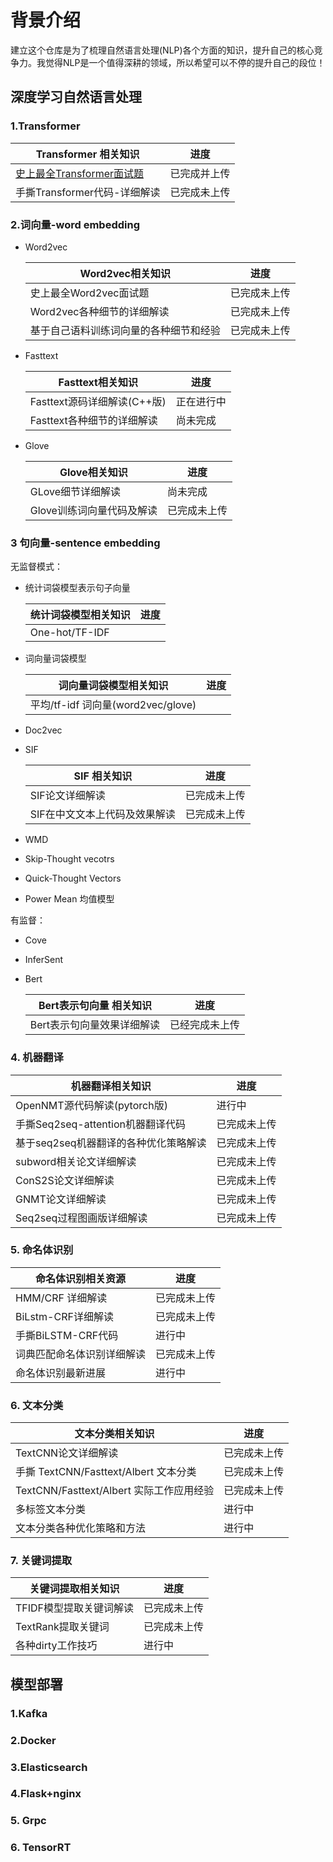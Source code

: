 # 背景介绍
建立这个仓库是为了梳理自然语言处理(NLP)各个方面的知识，提升自己的核心竞争力。我觉得NLP是一个值得深耕的领域，所以希望可以不停的提升自己的段位！

## 深度学习自然语言处理

### 1.Transformer

| Transformer 相关知识                                         | 进度         |
| ------------------------------------------------------------ | ------------ |
| [史上最全Transformer面试题](./深度学习自然语言处理/Transformer/史上最全Transformer面试题.md) | 已完成并上传 |
| 手撕Transformer代码-详细解读                                 | 已完成未上传 |



### 2.词向量-word embedding

- Word2vec

  | Word2vec相关知识                       | 进度         |
  | -------------------------------------- | ------------ |
  | 史上最全Word2vec面试题                 | 已完成未上传 |
  | Word2vec各种细节的详细解读             | 已完成未上传 |
  | 基于自己语料训练词向量的各种细节和经验 | 已完成未上传 |

- Fasttext

  | Fasttext相关知识            | 进度       |
  | --------------------------- | ---------- |
  | Fasttext源码详细解读(C++版) | 正在进行中 |
  | Fasttext各种细节的详细解读  | 尚未完成   |

- Glove

  | Glove相关知识             | 进度         |
  | ------------------------- | ------------ |
  | GLove细节详细解读         | 尚未完成     |
  | Glove训练词向量代码及解读 | 已完成未上传 |

### 3 句向量-sentence embedding

无监督模式：

- 统计词袋模型表示句子向量

  | 统计词袋模型相关知识 | 进度 |
  | -------------------- | ---- |
  | One-hot/TF-IDF       |      |

- 词向量词袋模型

  | 词向量词袋模型相关知识             | 进度 |
  | ---------------------------------- | ---- |
  | 平均/tf-idf 词向量(word2vec/glove) |      |

- Doc2vec

- SIF

  | SIF 相关知识                  | 进度         |
  | ----------------------------- | ------------ |
  | SIF论文详细解读               | 已完成未上传 |
  | SIF在中文文本上代码及效果解读 | 已完成未上传 |

- WMD

- Skip-Thought vecotrs

- Quick-Thought Vectors

- Power Mean 均值模型

有监督：

- Cove

- InferSent

- Bert

  | Bert表示句向量 相关知识    | 进度           |
  | -------------------------- | -------------- |
  | Bert表示句向量效果详细解读 | 已经完成未上传 |

### 4. 机器翻译

| 机器翻译相关知识                      | 进度         |
| ------------------------------------- | ------------ |
| OpenNMT源代码解读(pytorch版)          | 进行中       |
| 手撕Seq2seq-attention机器翻译代码     | 已完成未上传 |
| 基于seq2seq机器翻译的各种优化策略解读 | 已完成未上传 |
| subword相关论文详细解读               | 已完成未上传 |
| ConS2S论文详细解读                    | 已完成未上传 |
| GNMT论文详细解读                      | 已完成未上传 |
| Seq2seq过程图画版详细解读             | 已完成未上传 |

### 5. 命名体识别

| 命名体识别相关资源         | 进度         |
| -------------------------- | ------------ |
| HMM/CRF 详细解读           | 已完成未上传 |
| BiLstm-CRF详细解读         | 已完成未上传 |
| 手撕BiLSTM-CRF代码         | 进行中       |
| 词典匹配命名体识别详细解读 | 已完成未上传 |
| 命名体识别最新进展         | 进行中       |

### 6. 文本分类

| 文本分类相关知识                         | 进度         |
| ---------------------------------------- | ------------ |
| TextCNN论文详细解读                      | 已完成未上传 |
| 手撕 TextCNN/Fasttext/Albert 文本分类    | 已完成未上传 |
| TextCNN/Fasttext/Albert 实际工作应用经验 | 已完成未上传 |
| 多标签文本分类                           | 进行中       |
| 文本分类各种优化策略和方法               | 进行中       |

### 7. 关键词提取

| 关键词提取相关知识      | 进度         |
| ----------------------- | ------------ |
| TFIDF模型提取关键词解读 | 已完成未上传 |
| TextRank提取关键词      | 已完成未上传 |
| 各种dirty工作技巧       | 进行中       |



## 模型部署

### 1.Kafka

### 2.Docker

### 3.Elasticsearch

### 4.Flask+nginx

### 5. Grpc

### 6. TensorRT